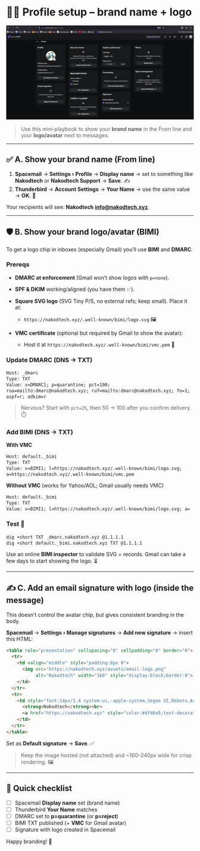 # 🧑‍💼 Profile setup – brand name + logo

![profile-setup.png](profile-setup.png)

> Use this mini‑playbook to show your **brand name** in the From line and your **logo/avatar** next to messages.

---

## ✅ A. Show your brand **name** (From line)

1. **Spacemail** → **Settings › Profile** → **Display name** → set to something like **Nakodtech** or **Nakodtech Support** → **Save**. ✍️
2. **Thunderbird** → **Account Settings** → **Your Name** → use the same value → **OK**. 📨

Your recipients will see: **Nakodtech [info@nakodtech.xyz](mailto:info@nakodtech.xyz)**.

---

## 🛡️ B. Show your **brand logo/avatar** (BIMI)

To get a logo chip in inboxes (especially Gmail) you’ll use **BIMI** and **DMARC**.

### Prereqs

* **DMARC at enforcement** (Gmail won’t show logos with `p=none`).
* **SPF & DKIM** working/aligned (you have them ✅).
* **Square SVG logo** (SVG Tiny P/S, no external refs; keep small). Place it at:

  * `https://nakodtech.xyz/.well-known/bimi/logo.svg` 🖼️
* **VMC certificate** (optional but required by Gmail to show the avatar):

  * Host it at `https://nakodtech.xyz/.well-known/bimi/vmc.pem` 🔏

### Update DMARC (DNS → TXT)

```
Host: _dmarc
Type: TXT
Value: v=DMARC1; p=quarantine; pct=100; rua=mailto:dmarc@nakodtech.xyz; ruf=mailto:dmarc@nakodtech.xyz; fo=1; aspf=r; adkim=r
```

> Nervous? Start with `pct=25`, then 50 → 100 after you confirm delivery. ⏱️

### Add BIMI (DNS → TXT)

**With VMC**

```
Host: default._bimi
Type: TXT
Value: v=BIMI1; l=https://nakodtech.xyz/.well-known/bimi/logo.svg; a=https://nakodtech.xyz/.well-known/bimi/vmc.pem
```

**Without VMC** (works for Yahoo/AOL; Gmail usually needs VMC)

```
Host: default._bimi
Type: TXT
Value: v=BIMI1; l=https://nakodtech.xyz/.well-known/bimi/logo.svg; a=
```

### Test 🧪

```
dig +short TXT _dmarc.nakodtech.xyz @1.1.1.1
dig +short default._bimi.nakodtech.xyz TXT @1.1.1.1
```

Use an online **BIMI inspector** to validate SVG + records. Gmail can take a few days to start showing the logo. ⏳

---

## ✍️ C. Add an **email signature** with logo (inside the message)

This doesn’t control the avatar chip, but gives consistent branding in the body.

**Spacemail** → **Settings › Manage signatures** → **Add new signature** → insert this HTML:

```html
<table role="presentation" cellspacing="0" cellpadding="0" border="0">
  <tr>
    <td valign="middle" style="padding:8px 0">
      <img src="https://nakodtech.xyz/assets/email-logo.png"
           alt="Nakodtech" width="160" style="display:block;border:0">
    </td>
  </tr>
  <tr>
    <td style="font:14px/1.4 system-ui,-apple-system,Segoe UI,Roboto,Arial,sans-serif;color:#111">
      <strong>Nakodtech</strong><br>
      <a href="https://nakodtech.xyz" style="color:#4f46e5;text-decoration:none">nakodtech.xyz</a>
    </td>
  </tr>
</table>
```

Set as **Default signature** → **Save**. ✅

> Keep the image hosted (not attached) and \~160–240px wide for crisp rendering. 🖼️

---

## 🧾 Quick checklist

* [ ] Spacemail **Display name** set (brand name)
* [ ] Thunderbird **Your Name** matches
* [ ] DMARC set to **p=quarantine** (or **p=reject**)
* [ ] BIMI TXT published (+ **VMC** for Gmail avatar)
* [ ] Signature with logo created in Spacemail

Happy branding! 🚀
